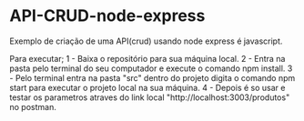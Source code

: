 # API-CRUD-node-express
Exemplo de criação de uma API(crud) usando node express é javascript.

Para executar;
1 - Baixa o repositório para sua máquina local.
2 - Entra na pasta pelo terminal do seu computador e execute o comando npm install.
3 - Pelo terminal entra na pasta "src" dentro do projeto digita o comando npm start para executar o projeto local
na sua máquina.
4 - Depois é so usar e testar os parametros atraves do link local "http://localhost:3003/produtos" no postman.
